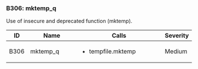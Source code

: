 ### B306: mktemp\_q

Use of insecure and deprecated function (mktemp).

<table>
<colgroup>
<col style="width: 8%" />
<col style="width: 28%" />
<col style="width: 49%" />
<col style="width: 15%" />
</colgroup>
<thead>
<tr class="header">
<th>ID</th>
<th>Name</th>
<th>Calls</th>
<th>Severity</th>
</tr>
</thead>
<tbody>
<tr class="odd">
<td>B306</td>
<td>mktemp_q</td>
<td><ul>
<li>tempfile.mktemp</li>
</ul></td>
<td>Medium</td>
</tr>
</tbody>
</table>
